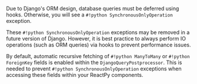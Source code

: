 <!--orm-excp-start-->

Due to Django's ORM design, database queries must be deferred using hooks. Otherwise, you will see a `#!python SynchronousOnlyOperation` exception.

These `#!python SynchronousOnlyOperation` exceptions may be removed in a future version of Django. However, it is best practice to always perform IO operations (such as ORM queries) via hooks to prevent performance issues.

<!--orm-excp-end-->

<!--orm-fetch-start-->

By default, automatic recursive fetching of `#!python ManyToMany` or `#!python ForeignKey` fields is enabled within the `DjangoQueryPostprocessor`. This is needed to prevent `#!python SynchronousOnlyOperation` exceptions when accessing these fields within your ReactPy components.

<!--orm-fetch-end-->
